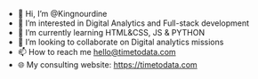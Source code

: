 - 👋 Hi, I’m @Kingnourdine
- 👀 I’m interested in Digital Analytics and Full-stack development
- 🌱 I’m currently learning HTML&CSS, JS & PYTHON
- 💞️ I’m looking to collaborate on Digital analytics missions
- 📫 How to reach me hello@timetodata.com
- 🌐 My consulting website: https://timetodata.com
<!---
Kingnourdine/Kingnourdine is a ✨ special ✨ repository because its `README.md` (this file) appears on your GitHub profile.
You can click the Preview link to take a look at your changes.
--->
